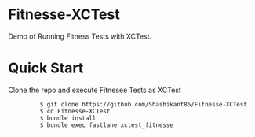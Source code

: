 # Fitnesse-XCTest
Demo of Running Fitness Tests with XCTest. 

# Quick Start

Clone the repo and execute Fitnesee Tests as XCTest

             $ git clone https://github.com/Shashikant86/Fitnesse-XCTest
             $ cd Fitnesse-XCTest
             $ bundle install 
             $ bundle exec fastlane xctest_fitnesse
